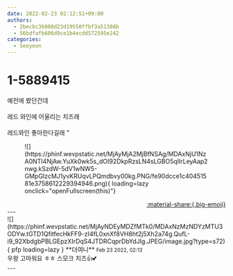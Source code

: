 ```yaml
---
date: 2022-02-23 02:12:51+09:00
authors:
  - 2becbc36080d23d19550ffbf3a51388b
  - 56bdfafb606d9ce1b4ecdd572595e242
categories:
  - Seoyeon
---
```


# 1-5889415

<div class="post-container" markdown="1">
<div class="content-container md-sidebar__scrollwrap" markdown="1">

예전에 봤던건데<br><br>레드 와인에 어울리는 치즈래<br><br>레드와인 좋아한다길래 "
<figure markdown="1">
![](https://phinf.wevpstatic.net/MjAyMjA2MjBfNSAg/MDAxNjU1NzA0NTI4NjAw.YuXk0wk5s_dOI92DkpRzsLN4sLGBO5qlIrLeyAap2nwg.kSzdW-5dV1wNW5-GMpGIzcMJ1yvKRUqvLPQmdbvy00kg.PNG/fe90dcce1c40451581e3758612229394946.png){ loading=lazy onclick="openFullscreen(this)"}
</figure>


</div>
</div>

<div style="text-align: right;" markdown="1">
<a href="https://weverse.io/fromis9/fanpost/1-5889415" style="text-align: right;">:material-share:{.big-emoji}</a>
</div>
---

<div class="comments-container md-sidebar__scrollwrap" markdown="1">
<div class="comment" markdown="1">
<div class='id-container' markdown="1">
![](https://phinf.wevpstatic.net/MjAyNDEyMDZfMTk0/MDAxNzMzNDYzMTU3ODYw.tGTD1QfitfecHkFF9-zI4fL0xnXf8VH8ht2j5Xh2a74g.QufL-i9_92XbdgbPBLGEpzXIrDqS4JTDRCqprDbYdJIg.JPEG/image.jpg?type=s72){ pfp loading=lazy }
**<span class="artist">더여니</span>** <small>Feb 23 2022, 02:13</small><br>
</div>
<div class='comment-body' markdown="1">
우왕 고마워요 ㅎㅎ 스모크 치즈👍💕
</div>
</div>
</div>
---
